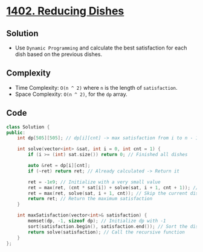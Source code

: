 # [1402. Reducing Dishes](https://leetcode.com/problems/reducing-dishes/)

## Solution
- Use `Dynamic Programming` and calculate the best satisfaction for each dish based on the previous dishes.
## Complexity
- Time Complexity: `O(n ^ 2)` where `n` is the length of `satisfaction`.
- Space Complexity: `O(n ^ 2)`, for the `dp` array.
## Code
```cpp
class Solution {
public:
    int dp[505][505]; // dp[i][cnt] -> max satisfaction from i to n - 1 with cnt dishes

    int solve(vector<int> &sat, int i = 0, int cnt = 1) {
        if (i >= (int) sat.size()) return 0; // Finished all dishes

        auto &ret = dp[i][cnt];
        if (~ret) return ret; // Already calculated -> Return it

        ret = -1e9; // Initialize with a very small value
        ret = max(ret, (cnt * sat[i]) + solve(sat, i + 1, cnt + 1)); // Try to take the current dish
        ret = max(ret, solve(sat, i + 1, cnt)); // Skip the current dish
        return ret; // Return the maximum satisfaction
    }

    int maxSatisfaction(vector<int>& satisfaction) {
        memset(dp, -1, sizeof dp); // Initialize dp with -1
        sort(satisfaction.begin(), satisfaction.end()); // Sort the dishes by satisfaction
        return solve(satisfaction); // Call the recursive function
    }
};
```
